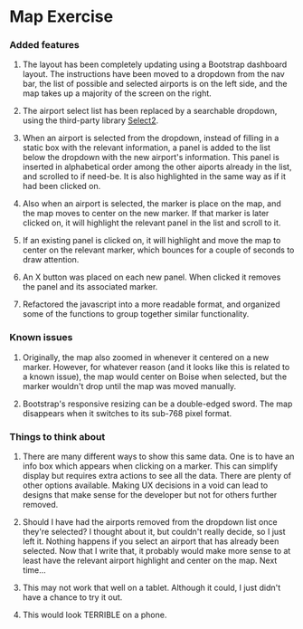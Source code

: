 # Map Exercise

### Added features
1) The layout has been completely updating using a Bootstrap dashboard layout. The instructions have been moved to a dropdown from the nav bar, the list of possible and selected airports is on the left side, and the map takes up a majority of the screen on the right.

2) The airport select list has been replaced by a searchable dropdown, using the third-party library [Select2](https://select2.github.io/).

3) When an airport is selected from the dropdown, instead of filling in a static box with the relevant information, a panel is added to the list below the dropdown with the new airport's information. This panel is inserted in alphabetical order among the other aiports already in the list, and scrolled to if need-be. It is also highlighted in the same way as if it had been clicked on. 

4) Also when an airport is selected, the marker is place on the map, and the map moves to center on the new marker. If that marker is later clicked on, it will highlight the relevant panel in the list and scroll to it.

5) If an existing panel is clicked on, it will highlight and move the map to center on the relevant marker, which bounces for a couple of seconds to draw attention.

6) An X button was placed on each new panel.  When clicked it removes the panel and its associated marker.

7) Refactored the javascript into a more readable format, and organized some of the functions to group together similar functionality.

### Known issues
1) Originally, the map also zoomed in whenever it centered on a new marker.  However, for whatever reason (and it looks like this is related to a known issue), the map would center on Boise when selected, but the marker wouldn't drop until the map was moved manually.

2) Bootstrap's responsive resizing can be a double-edged sword. The map disappears when it switches to its sub-768 pixel format.

### Things to think about
1) There are many different ways to show this same data. One is to have an info box which appears when clicking on a marker. This can simplify display but requires extra actions to see all the data. There are plenty of other options available. Making UX decisions in a void can lead to designs that make sense for the developer but not for others further removed.

2) Should I have had the airports removed from the dropdown list once they're selected? I thought about it, but couldn't really decide, so I just left it. Nothing happens if you select an airport that has already been selected. Now that I write that, it probably would make more sense to at least have the relevant airport highlight and center on the map. Next time...

3) This may not work that well on a tablet. Although it could, I just didn't have a chance to try it out.

4) This would look TERRIBLE on a phone.
